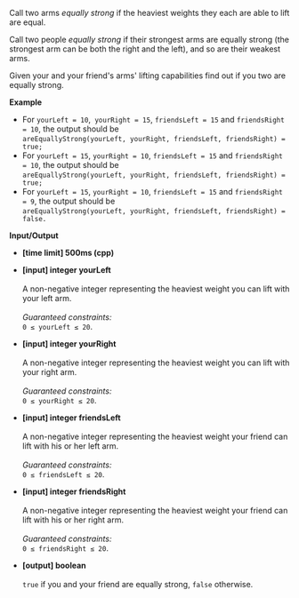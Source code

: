 Call two arms _equally strong_ if the heaviest weights they each are able to lift are equal.

Call two people _equally strong_ if their strongest arms are equally strong (the strongest arm can be both the right and the left), and so are their weakest arms.

Given your and your friend's arms' lifting capabilities find out if you two are equally strong.

__Example__

+ For `yourLeft = 10`,` yourRight = 15`, `friendsLeft = 15` and `friendsRight = 10`, the output should be<br>`areEquallyStrong(yourLeft, yourRight, friendsLeft, friendsRight) = true;`
+ For `yourLeft = 15`, `yourRight = 10`, `friendsLeft = 15` and `friendsRight = 10`, the output should be<br>`areEquallyStrong(yourLeft, yourRight, friendsLeft, friendsRight) = true;`
+ For `yourLeft = 15`, `yourRight = 10`, `friendsLeft = 15` and `friendsRight = 9`, the output should be<br>`areEquallyStrong(yourLeft, yourRight, friendsLeft, friendsRight) = false.`

__Input/Output__

+ __[time limit] 500ms (cpp)__
+ __[input] integer yourLeft__<br><br>A non-negative integer representing the heaviest weight you can lift with your left arm.<br><br>_Guaranteed constraints:_<br>`0 ≤ yourLeft ≤ 20`.

+ __[input] integer yourRight__<br><br>A non-negative integer representing the heaviest weight you can lift with your right arm.<br><br>_Guaranteed constraints:_<br>`0 ≤ yourRight ≤ 20`.

+ __[input] integer friendsLeft__<br><br>A non-negative integer representing the heaviest weight your friend can lift with his or her left arm.<br><br>_Guaranteed constraints:_<br>`0 ≤ friendsLeft ≤ 20`.

+ __[input] integer friendsRight__<br><br>A non-negative integer representing the heaviest weight your friend can lift with his or her right arm.<br><br>_Guaranteed constraints:_<br>`0 ≤ friendsRight ≤ 20`.

+ __[output] boolean__<br><br>`true` if you and your friend are equally strong, `false` otherwise.
